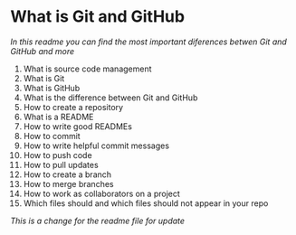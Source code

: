 # What is Git and GitHub

*In this readme you can find the most important diferences betwen Git and GitHub and more*

1. What is source code management
2. What is Git
3. What is GitHub
4. What is the difference between Git and GitHub
5. How to create a repository
6. What is a README
7. How to write good READMEs
8. How to commit
9. How to write helpful commit messages
10. How to push code
11. How to pull updates
12. How to create a branch
13. How to merge branches
14. How to work as collaborators on a project
15. Which files should and which files should not appear in your repo

*This is a change for the readme file for update*
